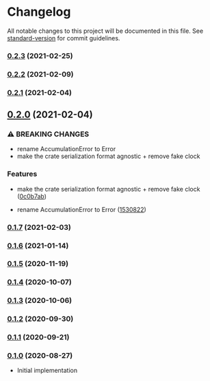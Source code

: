 # Changelog

All notable changes to this project will be documented in this file. See [standard-version](https://github.com/conventional-changelog/standard-version) for commit guidelines.

### [0.2.3](https://github.com/maidsafe/bls_signature_aggregator/compare/v0.2.2...v0.2.3) (2021-02-25)

### [0.2.2](https://github.com/maidsafe/bls_signature_aggregator/compare/v0.2.1...v0.2.2) (2021-02-09)

### [0.2.1](https://github.com/maidsafe/bls_signature_aggregator/compare/v0.2.0...v0.2.1) (2021-02-04)

## [0.2.0](https://github.com/maidsafe/bls_signature_aggregator/compare/v0.1.7...v0.2.0) (2021-02-04)


### ⚠ BREAKING CHANGES

* rename AccumulationError to Error
* make the crate serialization format agnostic + remove fake clock

### Features

* make the crate serialization format agnostic + remove fake clock ([0c0b7ab](https://github.com/maidsafe/bls_signature_aggregator/commit/0c0b7ab96bfae28381109ce8ba83a13483db54ee))


* rename AccumulationError to Error ([1530822](https://github.com/maidsafe/bls_signature_aggregator/commit/1530822e4410849e93ce1b9d3e4f81d56f6d2551))

### [0.1.7](https://github.com/maidsafe/bls_signature_aggregator/compare/v0.1.6...v0.1.7) (2021-02-03)

### [0.1.6](https://github.com/maidsafe/bls_signature_aggregator/compare/v0.1.5...v0.1.6) (2021-01-14)

### [0.1.5](https://github.com/maidsafe/bls_signature_aggregator/compare/v0.1.4...v0.1.5) (2020-11-19)

### [0.1.4](https://github.com/maidsafe/bls_signature_aggregator/compare/v0.1.3...v0.1.4) (2020-10-07)

### [0.1.3](https://github.com/maidsafe/bls_signature_aggregator/compare/v0.1.2...v0.1.3) (2020-10-06)

### [0.1.2](https://github.com/maidsafe/bls_signature_aggregator/compare/v0.1.1...v0.1.2) (2020-09-30)

### [0.1.1](https://github.com/maidsafe/bls_signature_aggregator/compare/v0.1.0...v0.1.1) (2020-09-21)

### [0.1.0](https://github.com/maidsafe/bls_signature_aggregator/compare/v0.1.0...v0.1.0) (2020-08-27)
* Initial implementation
